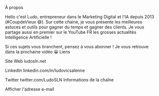 À propos

Hello c'est Ludo, entrepreneur dans le Marketing Digital et l'IA depuis 2013 (#CoupdeVieux 😅). Sur cette chaine, je vous présente les meilleures astuces et outils pour gagner du temps et gagner des clients. Je vous partage aussi en premier sur le YouTube FR les grosses actualités Intelligence Artificielle !

Si ces sujets vous branchent, pensez à vous abonner ! Je vous retrouve dans la prochaine vidéo 😀
Liens

Site Web
ludosln.net

LinkedIn
linkedin.com/in/ludovicsalenne

Twitter
twitter.com/LudoSLN
Informations de la chaîne

Afficher l'adresse e-mail